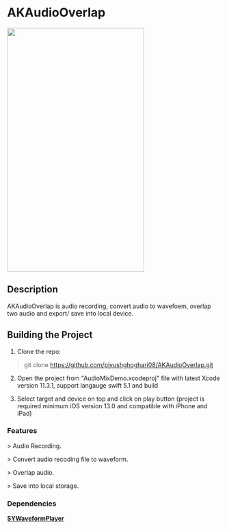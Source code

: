 # AKAudioOverlap

<img src="https://github.com/piyushghoghari08/AKAudioOverlap/blob/master/ScreenShort/appScreenShort.png"  height="568" width="320">        

## Description

AKAudioOverlap is audio recording, convert audio to wavefoem, overlap two audio and export/ save into local device.

## Building the Project

1. Clone the repo:

> git clone https://github.com/piyushghoghari08/AKAudioOverlap.git

2. Open the project from "AudioMixDemo.xcodeproj" file  with latest Xcode version 11.3.1, support langauge swift 5.1 and build

3. Select target and device on top and click on play button (project is required minimum iOS version 13.0 and compatible with iPhone and iPad)


<h3> Features </h3>

<p> > Audio Recording.</p>
<p> > Convert audio recoding file to waveform.</p>
<p> > Overlap audio.</p>
<p> > Save into local storage.</p>

<h3> Dependencies </h3>
<a href="https://github.com/spenciefy/SYWaveformPlayer"> <b> SYWaveformPlayer </b></a> </br>
